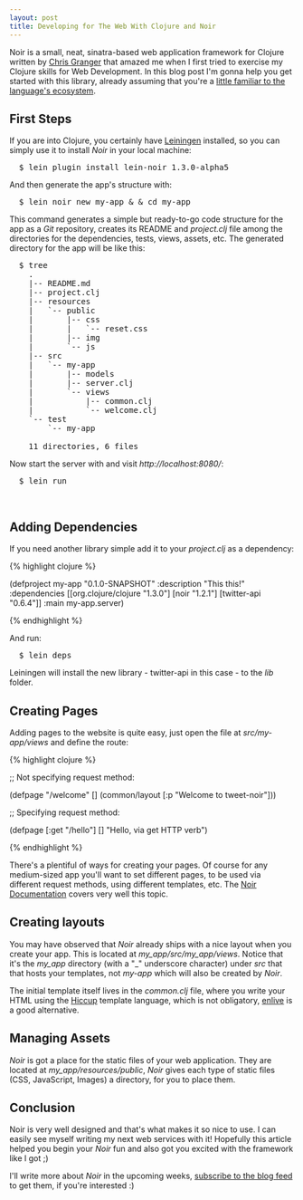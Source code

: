 ```yaml
---
layout: post
title: Developing for The Web With Clojure and Noir
---
```


<span class="drops">N</span>oir is a small, neat, sinatra-based web application framework for Clojure written by [Chris Granger] that amazed me when I first tried to exercise my Clojure skills for Web Development. In this blog post I'm gonna help you get started with this library, already assuming that you're a [little familiar to the language's ecosystem].

First Steps
-----------

If you are into Clojure, you certainly have [Leiningen] installed, so you can simply use it to install _Noir_ in your local machine:

<pre class="terminal">
  $ lein plugin install lein-noir 1.3.0-alpha5
</pre>

And then generate the app's structure with:

<pre class="terminal">
  $ lein noir new my-app &amp; &amp; cd my-app 
</pre>

This command generates a simple but ready-to-go code structure for the app as a _Git_ repository, creates its README and _project.clj_ file among the directories for the dependencies, tests, views, assets, etc. The generated directory for the app will be like this:

<pre class="terminal">
  $ tree
    .
    |-- README.md
    |-- project.clj
    |-- resources
    |   `-- public
    |       |-- css
    |       |   `-- reset.css
    |       |-- img
    |       `-- js
    |-- src
    |   `-- my-app
    |       |-- models
    |       |-- server.clj
    |       `-- views
    |           |-- common.clj
    |           `-- welcome.clj
    `-- test
        `-- my-app

    11 directories, 6 files
</pre>

Now start the server with and visit _http://localhost:8080/_:

<pre class="terminal">
  $ lein run
</pre>

<br/>

Adding Dependencies
-------------------

If you need another library simple add it to your _project.clj_ as a dependency:

{% highlight clojure %}

(defproject my-app "0.1.0-SNAPSHOT"
            :description "This  this!"
            :dependencies [[org.clojure/clojure "1.3.0"]
                           [noir "1.2.1"]
                           [twitter-api "0.6.4"]]
            :main my-app.server)

{% endhighlight %}

And run:

<pre class="terminal">
  $ lein deps
</pre>

Leiningen will install the new library - <span class="small_code">twitter-api</span> in this case - to the _lib_ folder.

Creating Pages
------------

Adding pages to the website is quite easy, just open the file at _src/my-app/views_ and define the route:

{% highlight clojure %}

;; Not specifying request method:

(defpage "/welcome" []
         (common/layout
           [:p "Welcome to tweet-noir"]))
           
;; Specifying request method:
    
(defpage [:get "/hello"] [] "Hello, via get HTTP verb")

{% endhighlight %}

There's a plentiful of ways for creating your pages. Of course for any medium-sized app you'll want to set different pages, to be used via different request methods, using different templates, etc. The [Noir Documentation] covers very well this topic.

Creating layouts
--------------

You may have observed that _Noir_ already ships with a nice layout when you create your app. This is located at <i>my_app/src/my_app/views</i>. Notice that it's the <i>my_app</i> directory (with a "_" underscore character) under _src_ that that hosts your templates, not <i>my-app</i> which will also be created by _Noir_.

The initial template itself lives in the _common.clj_ file, where you write your HTML using the [Hiccup] template language, which is not obligatory, [enlive] is a good alternative.

Managing Assets
---------------

_Noir_ is got a place for the static files of your web application. They are located at <i>my_app/resources/public</i>, _Noir_ gives each type of static files (CSS, JavaScript, Images) a directory, for you to place them. 

Conclusion
----------

Noir is very well designed and that's what makes it so nice to use. I can easily see myself writing my next web services with it! Hopefully this article helped you begin your _Noir_ fun and also got you excited with the framework like I got ;)

I'll write more about _Noir_ in the upcoming weeks, [subscribe to the blog feed] to get them, if you're interested :)

[subscribe to the blog feed]: /atom.xml
[enlive]: https://github.com/cgrand/enlive
[Hiccup]: http://weavejester.github.com/hiccup/
[Noir Documentation]: http://www.webnoir.org/tutorials/routes
[Chris Granger]: http://chris-granger.com/
[Clojars]: http://clojars.org
[little familiar to the language's ecosystem]: /getting-started-with-clojure
[Leiningen]: https://github.com/technomancy/leiningen

